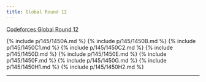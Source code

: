 ```yaml
---
title: Global Round 12
---
```


[Codeforces Global Round 12](https://codeforces.com/contest/1450)

{% include p/145/1450A.md %}
{% include p/145/1450B.md %}
{% include p/145/1450C1.md %}
{% include p/145/1450C2.md %}
{% include p/145/1450D.md %}
{% include p/145/1450E.md %}
{% include p/145/1450F.md %}
{% include p/145/1450G.md %}
{% include p/145/1450H1.md %}
{% include p/145/1450H2.md %}

<!-- TODO Add ratings -->

* * *

<object data='notes/GR-12.pdf' width='1000' height='1000' type='application/pdf'/>
